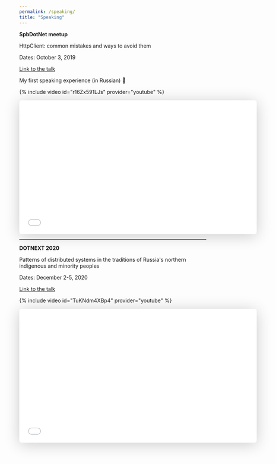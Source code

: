 ```yaml
---
permalink: /speaking/
title: "Speaking"
---
```


**SpbDotNet meetup**

HttpClient: common mistakes and ways to avoid them

Dates: October 3, 2019

[Link to the talk](https://spbdotnet.timepad.ru/event/1071638/)

My first speaking experience (in Russian) 🙂

{% include video id="r16Zx591LJs" provider="youtube" %}

<iframe class="speakerdeck-iframe" style="border: 0px none; background: rgba(0, 0, 0, 0.1) none repeat scroll 0% 0% padding-box; margin: 0px; padding: 0px; border-radius: 6px; box-shadow: rgba(0, 0, 0, 0.2) 0px 5px 40px; width: 640px; height: 360px;" src="//speakerdeck.com/player/b2c8e7f47cd946b4b2c957983fa1e9c7?" allowfullscreen="true" mozallowfullscreen="true" webkitallowfullscreen="true" frameborder="0"></iframe>

---

**DOTNEXT 2020**

Patterns of distributed systems in the traditions of Russia's northern indigenous and minority peoples

Dates: December 2-5, 2020

[Link to the talk](https://dotnext-moscow.ru/en/2020/msk/talks/4vyzt8uye82o7qmldxrxyy/)

{% include video id="TuKNdm4XBp4" provider="youtube" %}

<iframe class="speakerdeck-iframe" style="border: 0px none; background: rgba(0, 0, 0, 0.1) none repeat scroll 0% 0% padding-box; margin: 0px; padding: 0px; border-radius: 6px; box-shadow: rgba(0, 0, 0, 0.2) 0px 5px 40px; width: 640px; height: 360px;" src="//speakerdeck.com/player/cfdcbb3025264dcb824bcef0165d01f8?" allowfullscreen="true" mozallowfullscreen="true" webkitallowfullscreen="true" frameborder="0"></iframe>